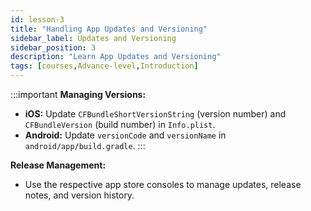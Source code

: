 ```yaml
---
id: lesson-3
title: "Handling App Updates and Versioning"
sidebar_label: Updates and Versioning
sidebar_position: 3
description: "Learn App Updates and Versioning"
tags: [courses,Advance-level,Introduction]
---   
```


:::important
**Managing Versions:**

- **iOS:** Update `CFBundleShortVersionString` (version number) and `CFBundleVersion` (build number) in `Info.plist`.
- **Android:** Update `versionCode` and `versionName` in `android/app/build.gradle`.
:::

**Release Management:**

- Use the respective app store consoles to manage updates, release notes, and version history.

